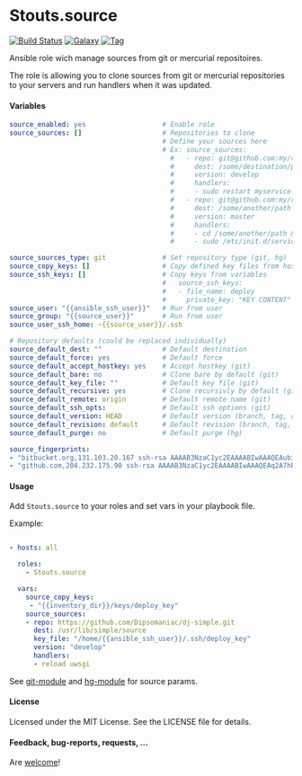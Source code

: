 Stouts.source
=============

[![Build Status](http://img.shields.io/travis/Stouts/Stouts.source.svg?style=flat-square)](https://travis-ci.org/Stouts/Stouts.source)
[![Galaxy](http://img.shields.io/badge/galaxy-Stouts.source-blue.svg?style=flat-square)](https://galaxy.ansible.com/list#/roles/851)
[![Tag](http://img.shields.io/github/tag/Stouts/Stouts.source.svg?style=flat-square)]()

Ansible role wich manage sources from git or mercurial repositoires.

The role is allowing you to clone sources from git or mercurial repositories to
your servers and run handlers when it was updated.

#### Variables
```yaml
source_enabled: yes                   # Enable role
source_sources: []                    # Repositories to clone
                                      # Define your sources here
                                      # Ex: source_sources:
                                        #   - repo: git@github.com:my/repo1.git
                                        #     dest: /some/destination/path
                                        #     version: develop
                                        #     handlers:
                                        #     - sudo restart myservice
                                        #   - repo: git@github.com:my/repo2.git
                                        #     dest: /some/another/path
                                        #     version: master
                                        #     handlers:
                                        #     - cd /some/another/path && make static db
                                        #     - sudo /etc/init.d/service restart

source_sources_type: git              # Set repository type (git, hg)
source_copy_keys: []                  # Copy defined key files from host to server in ~/.ssh/*
source_ssh_keys: []                   # Copy keys from variables
                                      #   source_ssh_keys:
                                      #   - file_name: deploy
                                      #     private_key: "KEY CONTENT"
source_user: "{{ansible_ssh_user}}"   # Run from user
source_group: "{{source_user}}"       # Run from user
source_user_ssh_home: ~{{source_user}}/.ssh

# Repository defaults (could be replaced individually)
source_default_dest: ""               # Default destination
source_default_force: yes             # Default force
source_default_accept_hostkey: yes    # Accept hostkey (git)
source_default_bare: no               # Clone bare by default (git)
source_default_key_file: ""           # Default key file (git)
source_default_recursive: yes         # Clone recursivly by default (git)
source_default_remote: origin         # Default remote name (git)
source_default_ssh_opts:              # Default ssh options (git)
source_default_version: HEAD          # Default version (branch, tag, commit) (git)
source_default_revision: default      # Default revision (branch, tag, commit) (hg)
source_default_purge: no              # Default purge (hg)

source_fingerprints:
- "bitbucket.org,131.103.20.167 ssh-rsa AAAAB3NzaC1yc2EAAAABIwAAAQEAubiN81eDcafrgMeLzaFPsw2kNvEcqTKl/VqLat/MaB33pZy0y3rJZtnqwR2qOOvbwKZYKiEO1O6VqNEBxKvJJelCq0dTXWT5pbO2gDXC6h6QDXCaHo6pOHGPUy+YBaGQRGuSusMEASYiWunYN0vCAI8QaXnWMXNMdFP3jHAJH0eDsoiGnLPBlBp4TNm6rYI74nMzgz3B9IikW4WVK+dc8KZJZWYjAuORU3jc1c/NPskD2ASinf8v3xnfXeukU0sJ5N6m5E8VLjObPEO+mN2t/FZTMZLiFqPWc/ALSqnMnnhwrNi2rbfg/rd/IpL8Le3pSBne8+seeFVBoGqzHM9yXw=="
- "github.com,204.232.175.90 ssh-rsa AAAAB3NzaC1yc2EAAAABIwAAAQEAq2A7hRGmdnm9tUDbO9IDSwBK6TbQa+PXYPCPy6rbTrTtw7PHkccKrpp0yVhp5HdEIcKr6pLlVDBfOLX9QUsyCOV0wzfjIJNlGEYsdlLJizHhbn2mUjvSAHQqZETYP81eFzLQNnPHt4EVVUh7VfDESU84KezmD5QlWpXLmvU31/yMf+Se8xhHTvKSCZIFImWwoG6mbUoWf9nzpIoaSjB+weqqUUmpaaasXVal72J+UX2B+2RPW3RcT0eOzQgqlJL3RKrTJvdsjE3JEAvGq3lGHSZXy28G3skua2SmVi/w4yCE6gbODqnTWlg7+wC604ydGXA8VJiS5ap43JXiUFFAaQ=="
```

#### Usage

Add `Stouts.source` to your roles and set vars in your playbook file.

Example:

```yaml

- hosts: all

  roles:
    - Stouts.source

  vars:
    source_copy_keys:
     - "{{inventory_dir}}/keys/deploy_key"
    source_sources:
    - repo: https://github.com/Dipsomaniac/dj-simple.git
      dest: /usr/lib/simple/source
      key_file: "/home/{{ansible_ssh_user}}/.ssh/deploy_key"
      version: "develop"
      handlers:
      - reload uwsgi
```

See [git-module](http://docs.ansible.com/git_module.html) and [hg-module](http://docs.ansible.com/hg_module.html) for source params.

#### License

Licensed under the MIT License. See the LICENSE file for details.

#### Feedback, bug-reports, requests, ...

Are [welcome](https://github.com/Stouts/Stouts.source/issues)!
